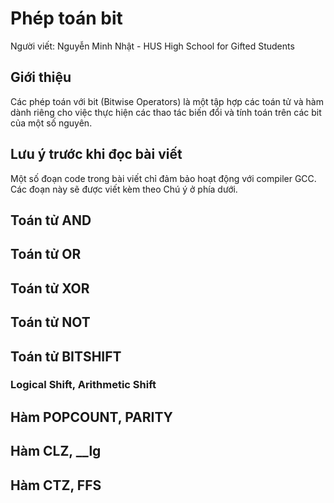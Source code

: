 # Phép toán bit

Người viết: Nguyễn Minh Nhật - HUS High School for Gifted Students

## Giới thiệu

Các phép toán với bit (Bitwise Operators) là một tập hợp các toán tử và hàm dành riêng cho việc thực hiện các thao tác biến đổi và tính toán trên các bit của một số nguyên.

## Lưu ý trước khi đọc bài viết

Một số đoạn code trong bài viết chỉ đảm bảo hoạt động với compiler GCC. Các đoạn này sẽ được viết kèm theo Chú ý ở phía dưới.

## Toán tử AND

## Toán tử OR

## Toán tử XOR

## Toán tử NOT

## Toán tử BITSHIFT

### Logical Shift, Arithmetic Shift

## Hàm POPCOUNT, PARITY

## Hàm CLZ, __lg

## Hàm CTZ, FFS
